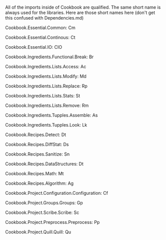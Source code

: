 All of the imports inside of Cookbook are qualified. The same short name is always used for the libraries. Here are those short names here (don't get this confused with Dependencies.md)

Cookbook.Essential.Common: Cm

Cookbook.Essential.Continous: Ct

Cookbook.Essential.IO: CIO

Cookbook.Ingredients.Functional.Break: Br

Cookbook.Ingredients.Lists.Access: Ac

Cookbook.Ingredients.Lists.Modify: Md

Cookbook.Ingredients.Lists.Replace: Rp

Cookbook.Ingredients.Lists.Stats: St

Cookbook.Ingredients.Lists.Remove: Rm

Cookbook.Ingredients.Tupples.Assemble: As

Cookbook.Ingredients.Tupples.Look: Lk

Cookbook.Recipes.Detect: Dt

Cookbook.Recipes.DiffStat: Ds

Cookbook.Recipes.Sanitize: Sn

Cookbook.Recipes.DataStructures: Dt

Cookbook.Recipes.Math: Mt

Cookbook.Recipes.Algorithm: Ag

Cookbook.Project.Configuration.Configuration: Cf

Cookbook.Project.Groups.Groups: Gp

Cookbook.Project.Scribe.Scribe: Sc

Cookbook.Project.Preprocess.Preprocess: Pp

Cookbook.Project.Quill.Quill: Qu
